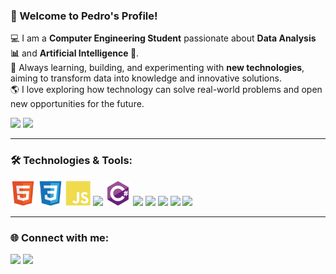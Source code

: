 ### 👋 Welcome to Pedro's Profile!

💻 I am a **Computer Engineering Student** passionate about **Data Analysis 📊** and **Artificial Intelligence 🤖**.  
🚀 Always learning, building, and experimenting with **new technologies**, aiming to transform data into knowledge and innovative solutions.  
🌎 I love exploring how technology can solve real-world problems and open new opportunities for the future.  

<div>
    <img height="150em" src="https://github-readme-stats-ten-gilt.vercel.app/api?username=PedriSpengler&show_icons=true&theme=nightowl&count_private=true">
    <img height="150em" src="https://github-readme-stats-ten-gilt.vercel.app/api/top-langs/?username=PedriSpengler&layout=compact&theme=nightowl">
</div>

---

### 🛠️ Technologies & Tools:

<div>
    <img height='40em' src="https://raw.githubusercontent.com/devicons/devicon/master/icons/html5/html5-original.svg">
    <img height='40em' src="https://raw.githubusercontent.com/devicons/devicon/master/icons/css3/css3-original.svg">
    <img height='40em' src="https://raw.githubusercontent.com/devicons/devicon/master/icons/javascript/javascript-plain.svg">
    <img height='40em' src="https://cdn.jsdelivr.net/gh/devicons/devicon/icons/c/c-original.svg">
    <img height='40em' src="https://raw.githubusercontent.com/devicons/devicon/master/icons/csharp/csharp-original.svg">
    <img height='40em' src="https://cdn.jsdelivr.net/gh/devicons/devicon/icons/react/react-original.svg" />
    <img height='40em' src="https://cdn.jsdelivr.net/gh/devicons/devicon/icons/nodejs/nodejs-plain.svg" />
    <img height='40em' src="https://cdn.jsdelivr.net/gh/devicons/devicon@latest/icons/java/java-original.svg" />
    <img height='40em' src="https://cdn.jsdelivr.net/gh/devicons/devicon@latest/icons/python/python-original.svg" />
    <img height="40em" src="https://cdn.brandfetch.io/id7gN4JouK/theme/dark/logo.svg?c=1bxid64Mup7aczewSAYMX&t=1735286125879" />
</div>

---

### 🌐 Connect with me:

<div> 
  <a href="https://www.instagram.com/pedrispengler/" target="_blank"><img src="https://img.shields.io/badge/-Instagram-%23E4405F?style=for-the-badge&logo=instagram&logoColor=white"></a>
  <a href="https://www.linkedin.com/in/pedro-spengler-23476b259/" target="_blank"><img src="https://img.shields.io/badge/-LinkedIn-%230077B5?style=for-the-badge&logo=linkedin&logoColor=white"></a> 
</div>
